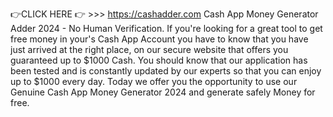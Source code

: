 👉CLICK HERE 👉 >>> https://cashadder.com
Cash App Money Generator Adder 2024 - No Human Verification. If you're looking for a great tool to get free money in your's Cash App Account you have to know that you have just arrived at the right place, on our secure website that offers you guaranteed up to $1000 Cash. You should know that our application has been tested and is constantly updated by our experts so that you can enjoy up to $1000 every day. Today we offer you the opportunity to use our Genuine Cash App Money Generator 2024 and generate safely Money for free.
